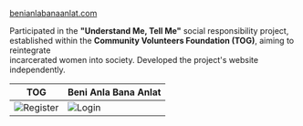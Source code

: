 [benianlabanaanlat.com](https://benianlabanaanlat.com)  

Participated in the **"Understand Me, Tell Me"** social responsibility project,  
established within the **Community Volunteers Foundation (TOG)**, aiming to reintegrate  
incarcerated women into society. Developed the project's website independently.  


| TOG | Beni Anla Bana Anlat |
|--------------|-----------|
| ![Register](https://github.com/user-attachments/assets/7bc343a2-861e-4962-8d4e-9439d3b742de) | ![Login](https://github.com/user-attachments/assets/0783c4a5-a088-40c0-baa0-c80aad5d9970) |


